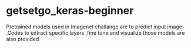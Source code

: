 # getsetgo_keras-beginner
Pretrained models used in Imagenet challange are to predict input image .Codes to extract specific layers ,fine tune and visualize those models are also provided
